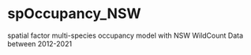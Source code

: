 # spOccupancy_NSW
spatial factor multi-species occupancy model with NSW WildCount Data between 2012-2021
